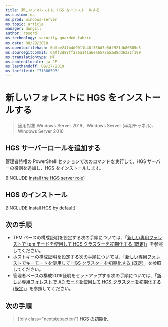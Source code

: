 ```yaml
---
title: 新しいフォレストに HGS をインストールする
ms.custom: na
ms.prod: windows-server
ms.topic: article
manager: dongill
author: rpsqrd
ms.technology: security-guarded-fabric
ms.date: 08/29/2018
ms.openlocfilehash: 6dfbe24fb4d9011b48f366d7e5df92fdb80685d5
ms.sourcegitcommit: 6aff3d88ff22ea141a6ea6572a5ad8dd6321f199
ms.translationtype: MT
ms.contentlocale: ja-JP
ms.lasthandoff: 09/27/2019
ms.locfileid: "71386593"
---
```

# <a name="install-hgs-in-a-new-forest"></a>新しいフォレストに HGS をインストールする 

>適用対象:Windows Server 2019、Windows Server (半期チャネル)、Windows Server 2016

## <a name="add-the-hgs-server-role"></a>HGS サーバーロールを追加する

管理者特権の PowerShell セッションで次のコマンドを実行して、HGS サーバーの役割を追加し、HGS をインストールします。

[!INCLUDE [Install the HGS server role](../../../includes/guarded-fabric-install-hgs-server-role.md)] 

## <a name="install-hgs"></a>HGS のインストール 

[!INCLUDE [Install HGS by default](../../../includes/install-hgs-default.md)] 

## <a name="next-steps"></a>次の手順

- TPM ベースの構成証明を設定する次の手順については、「[新しい専用フォレストで tpm モードを使用して HGS クラスターを初期化する (既定)](guarded-fabric-initialize-hgs-tpm-mode-default.md)」を参照してください。
- ホストキーの構成証明を設定する次の手順については、「[新しい専用フォレストでキーモードを使用して HGS クラスターを初期化する (既定)](guarded-fabric-initialize-hgs-key-mode-default.md)」を参照してください。
- 管理者ベースの構成2019証明をセットアップする次の手順については、「[新しい専用フォレストで AD モードを使用して HGS クラスターを初期化する (既定)](guarded-fabric-initialize-hgs-ad-mode-default.md)」を参照してください。

## <a name="next-step"></a>次の手順

> [!div class="nextstepaction"]
> [HGS の初期化](guarded-fabric-initialize-hgs.md)


